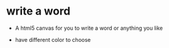# write a word

* A html5 canvas for you to write a word or anything you like

* have different color to choose

